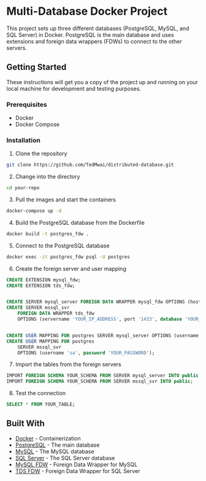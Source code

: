 # Multi-Database Docker Project

This project sets up three different databases (PostgreSQL, MySQL, and SQL Server) in Docker. PostgreSQL is the main database and uses extensions and foreign data wrappers (FDWs) to connect to the other servers.

## Getting Started

These instructions will get you a copy of the project up and running on your local machine for development and testing purposes.

### Prerequisites

- Docker
- Docker Compose

### Installation

1. Clone the repository

```bash
git clone https://github.com/TedMwai/distributed-database.git

```

2. Change into the directory

```bash
cd your-repo
```

3. Pull the images and start the containers

```bash
docker-compose up -d
```

4. Build the PostgreSQL database from the Dockerfile

```bash
docker build -t postgres_fdw .
```

5. Connect to the PostgreSQL database

```bash
docker exec -it postgres_fdw psql -U postgres
```

6. Create the foreign server and user mapping

```sql
CREATE EXTENSION mysql_fdw;
CREATE EXTENSION tds_fdw;


CREATE SERVER mysql_server FOREIGN DATA WRAPPER mysql_fdw OPTIONS (host 'YOUR_IP_ADDRESS', port '3306');
CREATE SERVER mssql_svr
	FOREIGN DATA WRAPPER tds_fdw
	OPTIONS (servername 'YOUR_IP_ADDRESS', port '1433', database 'YOUR_DATABASE_NAME');


CREATE USER MAPPING FOR postgres SERVER mysql_server OPTIONS (username 'YOUR_USERNAME', password 'YOUR_PASSWORD');
CREATE USER MAPPING FOR postgres
	SERVER mssql_svr
	OPTIONS (username 'sa', password 'YOUR_PASSWORD');
```

7. Import the tables from the foreign servers

```sql
IMPORT FOREIGN SCHEMA YOUR_SCHEMA FROM SERVER mysql_server INTO public;
IMPORT FOREIGN SCHEMA YOUR_SCHEMA FROM SERVER mssql_svr INTO public;
```

8. Test the connection

```sql
SELECT * FROM YOUR_TABLE;
```

## Built With

- [Docker](https://www.docker.com/) - Containerization
- [PostgreSQL](https://www.postgresql.org/) - The main database
- [MySQL](https://www.mysql.com/) - The MySQL database
- [SQL Server](https://www.microsoft.com/en-us/sql-server/sql-server-2019) - The SQL Server database
- [MySQL FDW](https://www.enterprisedb.com/docs/mysql_data_adapter/latest/) - Foreign Data Wrapper for MySQL
- [TDS FDW](https://github.com/tds-fdw) - Foreign Data Wrapper for SQL Server


